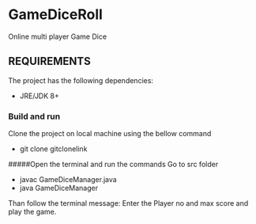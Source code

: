 # GameDiceRoll

Online multi player Game Dice

REQUIREMENTS
------------
The project has the following dependencies:
* JRE/JDK 8+


### Build and run

Clone the project on local machine using the bellow command 
* git clone gitclonelink

#####Open the terminal and run the commands
  Go to src folder  
 * javac GameDiceManager.java
 * java GameDiceManager

Than follow the terminal message:
Enter the Player no and max score and play the game.
